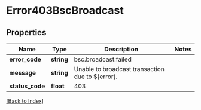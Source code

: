 # Error403BscBroadcast

## Properties

Name | Type | Description | Notes
------------ | ------------- | ------------- | -------------
**error_code** | **string** | bsc.broadcast.failed |
**message** | **string** | Unable to broadcast transaction due to ${error}. |
**status_code** | **float** | 403 |

[[Back to Index]](../index.md)
